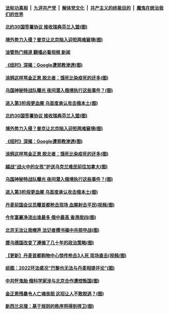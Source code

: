 ####  [法轮功真相](../../../../basic/blob/master/README.md?t=07060031) &nbsp;|&nbsp; [九评共产党](../../../../9ping.md/blob/master/README.md?t=07060031) &nbsp;|&nbsp; [解体党文化](../../../../jtdwh.md/blob/master/README.md?t=07060031)  &nbsp;|&nbsp; [共产主义的终极目的](../../../../gczydzjmd.md/blob/master/README.md?t=07060031) &nbsp;|&nbsp; [魔鬼在统治我们的世界](../../../../mgztzwmdsj.md/blob/master/README.md?t=07060031) 

#### [北约30国签署协议 接收瑞典芬兰入盟(图)](../pages/p9/1010982.md?t=07060031) 

#### [境外势力入侵？普京让北京陷入迎拒两难窘境(图)](../pages/p9/1010939.md?t=07060031) 

#### [油管热门频道 翻墙必看视频 新闻](http://45.76.130.85:81/youtube.html?07060031)

#### [《纽时》深揭：Google遭邪教渗透(图)](../pages/p9/1010906.md?t=07060031) 

#### [涂鸦这样骂金正恩 脱北者：饿死比染疫死的还多(图)](../pages/p9/1010844.md?t=07060031) 

#### [乌国神秘特战队曝光 夜间潜入俄境执行这些事件？(图)](../pages/p9/1010845.md?t=07060031) 

#### [进入第3阶段更血腥 乌首度承认攻击俄本土(图)](../pages/p9/1010833.md?t=07060031) 

#### [北约30国签署协议 接收瑞典芬兰入盟(图)](../pages/p9/1010982.md?t=07060031) 


#### [境外势力入侵？普京让北京陷入迎拒两难窘境(图)](../pages/p9/1010939.md?t=07060031) 

#### [《纽时》深揭：Google遭邪教渗透(图)](../pages/p9/1010906.md?t=07060031) 

#### [涂鸦这样骂金正恩 脱北者：饿死比染疫死的还多(图)](../pages/p9/1010844.md?t=07060031) 

#### [越战“战火中的女孩”护送乌克兰难民前往加拿大(图)](../pages/p9/1010912.md?t=07060031) 

#### [乌国神秘特战队曝光 夜间潜入俄境执行这些事件？(图)](../pages/p9/1010845.md?t=07060031) 


#### [进入第3阶段更血腥 乌首度承认攻击俄本土(图)](../pages/p9/1010833.md?t=07060031) 

#### [丹麦前国会议员曝首都枪击现场 血腥射击平民(视频/图)](../pages/p9/1010803.md?t=07060031) 

#### [今年富豪净流出谁最多 俄中最高 香港居四(图)](../pages/p9/1010770.md?t=07060031) 

#### [北京无法让我噤声 法记者撰书揭中共掠夺战(图)](../pages/p9/1010762.md?t=07060031) 

#### [援乌德国改变了遵循了几十年的政治策略(图)](../pages/p9/1010808.md?t=07060031) 

#### [【更新】丹麦首都购物中心惊传枪击3人死 现场直击(视频/图)](../pages/p9/1010801.md?t=07060031) 


#### [组图：2022环法盛况“巴黎也无法与丹麦相提并论”(图)](../pages/p9/1010782.md?t=07060031) 

#### [中共怀鬼胎 俄科学家涉与北京合作遭控叛国(图)](../pages/p9/1010700.md?t=07060031) 

#### [金正恩残暴令人亡魂丧胆 这招让人不敢脱逃？(图)](../pages/p9/1010692.md?t=07060031) 

#### [新西兰总理：基于规则的秩序将得到捍卫(图)](../pages/p9/1010749.md?t=07060031) 


<img src='http://gfw-breaker.win/goodnews/indexes/p9.md' width='0px' height='0px'/>
